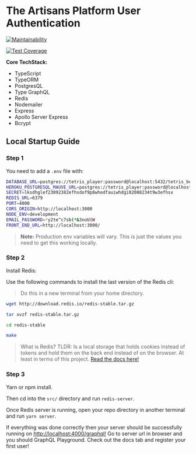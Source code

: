 # The Artisans Platform User Authentication

[![Maintainability](https://api.codeclimate.com/v1/badges/7f8e94a77de88b6ae16e/maintainability)](https://codeclimate.com/github/The-Artisans-Platform/Back-End/maintainability)

[![Test Coverage](https://api.codeclimate.com/v1/badges/7f8e94a77de88b6ae16e/test_coverage)](https://codeclimate.com/github/The-Artisans-Platform/Back-End/test_coverage)

**Core TechStack:**

- TypeScript
- TypeORM
- PostgresQL
- Type GraphQL
- Redis
- Nodemailer
- Express
- Apollo Server Express
- Bcrypt

## Local Startup Guide

### Step 1

You need to add a `.env` file with:

```bash
DATABASE_URL=postgres://tetris_player:password@localhost:5432/tetris_be
HEROKU_POSTGRESQL_MAUVE_URL=postgres://tetris_player:password@localhost:5432/tetris_test_be
SECRET=lksdhglef23092382efhsdof9p8whedfauiwhdgi02088234t9w3efhsx
REDIS_URL=6379
PORT=4000
CORS_ORIGIN=http://localhost:3000
NODE_ENV=development
EMAIL_PASSWORD=*y2te^c7sb(*&3noU(W
FRONT_END_URL=http://localhost:3000/
```

> **Note:** Production env variables will vary. This is just the values you need to get this working locally.

### Step 2

Install Redis:

Use the following commands to install the last version of the Redis cli:

> Do this in a new terminal from your home directory.

```bash
wget http://download.redis.io/redis-stable.tar.gz

tar xvzf redis-stable.tar.gz

cd redis-stable

make
```

> What is Redis? TLDR: Is a local storage that holds cookies instead of tokens and hold them on the back end instead of on the browser. At least in terms of this project. [Read the docs here!](https://redis.io/topics/quickstart)

### Step 3

Yarn or npm install.

Then cd into the `src/` directory and run `redis-server`.

Once Redis server is running, open your repo directory in another terminal and run `yarn server`.

If everything was done correctly then your server should be successfully running on <http://localhost:4000/graphql!> Go to server url in browser and you should GraphQL Playground. Check out the docs tab and register your first user!
